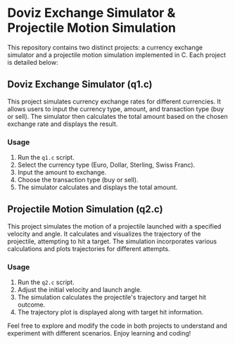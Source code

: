 # Doviz Exchange Simulator & Projectile Motion Simulation

This repository contains two distinct projects: a currency exchange simulator and a projectile motion simulation implemented in C. Each project is detailed below:

## Doviz Exchange Simulator (q1.c)
This project simulates currency exchange rates for different currencies. It allows users to input the currency type, amount, and transaction type (buy or sell). The simulator then calculates the total amount based on the chosen exchange rate and displays the result.

### Usage
1. Run the `q1.c` script.
2. Select the currency type (Euro, Dollar, Sterling, Swiss Franc).
3. Input the amount to exchange.
4. Choose the transaction type (buy or sell).
5. The simulator calculates and displays the total amount.

## Projectile Motion Simulation (q2.c)
This project simulates the motion of a projectile launched with a specified velocity and angle. It calculates and visualizes the trajectory of the projectile, attempting to hit a target. The simulation incorporates various calculations and plots trajectories for different attempts.

### Usage
1. Run the `q2.c` script.
2. Adjust the initial velocity and launch angle.
3. The simulation calculates the projectile's trajectory and target hit outcome.
4. The trajectory plot is displayed along with target hit information.

Feel free to explore and modify the code in both projects to understand and experiment with different scenarios. Enjoy learning and coding!
